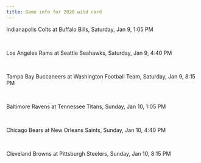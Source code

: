```yaml
---
title: Game info for 2020 wild card
---
```

Indianapolis Colts at Buffalo Bills, Saturday, Jan 9, 1:05 PM


<br/>

Los Angeles Rams at Seattle Seahawks, Saturday, Jan 9, 4:40 PM


<br/>

Tampa Bay Buccaneers at Washington Football Team, Saturday, Jan 9, 8:15 PM


<br/>

Baltimore Ravens at Tennessee Titans, Sunday, Jan 10, 1:05 PM


<br/>

Chicago Bears at New Orleans Saints, Sunday, Jan 10, 4:40 PM


<br/>

Cleveland Browns at Pittsburgh Steelers, Sunday, Jan 10, 8:15 PM

